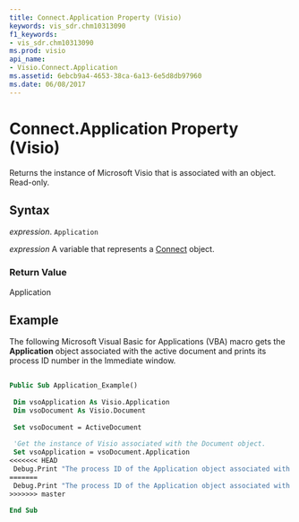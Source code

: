 ```yaml
---
title: Connect.Application Property (Visio)
keywords: vis_sdr.chm10313090
f1_keywords:
- vis_sdr.chm10313090
ms.prod: visio
api_name:
- Visio.Connect.Application
ms.assetid: 6ebcb9a4-4653-38ca-6a13-6e5d8db97960
ms.date: 06/08/2017
---
```



# Connect.Application Property (Visio)

Returns the instance of Microsoft Visio that is associated with an object. Read-only.


## Syntax

 _expression_. `Application`

 _expression_ A variable that represents a [Connect](./Visio.Connect.md) object.


### Return Value

Application


## Example

The following Microsoft Visual Basic for Applications (VBA) macro gets the  **Application** object associated with the active document and prints its process ID number in the Immediate window.


```vb
 
Public Sub Application_Example() 
 
 Dim vsoApplication As Visio.Application 
 Dim vsoDocument As Visio.Document 
 
 Set vsoDocument = ActiveDocument 
 
 'Get the instance of Visio associated with the Document object. 
 Set vsoApplication = vsoDocument.Application 
<<<<<<< HEAD
 Debug.Print "The process ID of the Application object associated with the active document is: " &; vsoApplication.ProcessID 
=======
 Debug.Print "The process ID of the Application object associated with the active document is: " & vsoApplication.ProcessID 
>>>>>>> master
 
End Sub
```


